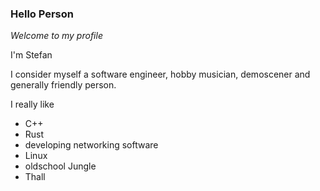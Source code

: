 ### Hello Person 

*Welcome to my profile*

I'm Stefan

I consider myself a software engineer, hobby musician, demoscener and generally friendly person.

I really like

- C++
- Rust
- developing networking software
- Linux
- oldschool Jungle
- Thall

